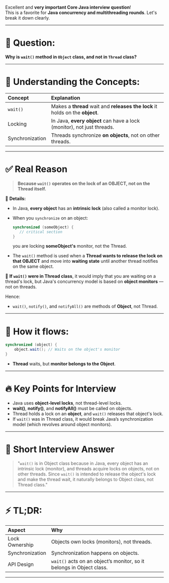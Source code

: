 Excellent and **very important Core Java interview question**!  
This is a favorite for **Java concurrency and multithreading rounds**. Let's break it down clearly.

---

# 🚀 Question:
**Why is `wait()` method in `Object` class, and not in `Thread` class?**

---

# 🧠 Understanding the Concepts:

| Concept | Explanation |
|:---|:---|
| `wait()` | Makes a **thread** wait and **releases the lock** it holds on the **object**. |
| Locking | In Java, **every object** can have a lock (monitor), not just threads. |
| Synchronization | Threads synchronize **on objects**, not on other threads. |

---

# ✅ Real Reason

> **Because `wait()` operates on the lock of an OBJECT, not on the Thread itself.**

🔵 **Details:**

- In Java, **every object** has an **intrinsic lock** (also called a monitor lock).
- When you `synchronize` on an object:
  ```java
  synchronized (someObject) {
     // critical section
  }
  ```
  you are locking **someObject's** monitor, not the Thread.

- The `wait()` method is used when a **Thread wants to release the lock on that OBJECT** and move into **waiting state** until another thread notifies on the same object.

🔴 **If `wait()` were in Thread class**, it would imply that you are waiting on a thread's lock, but Java's concurrency model is based on **object monitors** — not on threads.

Hence:
- `wait()`, `notify()`, and `notifyAll()` are methods of **Object**, not Thread.

---

# 🧩 How it flows:

```java
synchronized (object) {
    object.wait(); // Waits on the object's monitor
}
```
- **Thread** waits, but **monitor belongs to the Object**.

---

# 🔥 Key Points for Interview

- Java uses **object-level locks**, not thread-level locks.
- **wait()**, **notify()**, and **notifyAll()** must be called on objects.
- Thread holds a lock on an **object**, and `wait()` releases that object's lock.
- If `wait()` was in Thread class, it would break Java’s synchronization model (which revolves around object monitors).

---

# 📜 Short Interview Answer

> "`wait()` is in Object class because in Java, every object has an intrinsic lock (monitor), and threads acquire locks on objects, not on other threads. Since `wait()` is intended to release the object's lock and make the thread wait, it naturally belongs to Object class, not Thread class."

---

# ⚡ TL;DR:

| Aspect | Why |
|:---|:---|
| Lock Ownership | Objects own locks (monitors), not threads. |
| Synchronization | Synchronization happens on objects. |
| API Design | `wait()` acts on an object’s monitor, so it belongs in Object class. |

---
